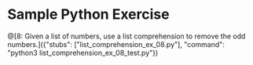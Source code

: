 # Sample Python Exercise

@[8: Given a list of numbers, use a list comprehension to remove the odd numbers.]({"stubs": ["list_comprehension_ex_08.py"], "command": "python3 list_comprehension_ex_08_test.py"})

